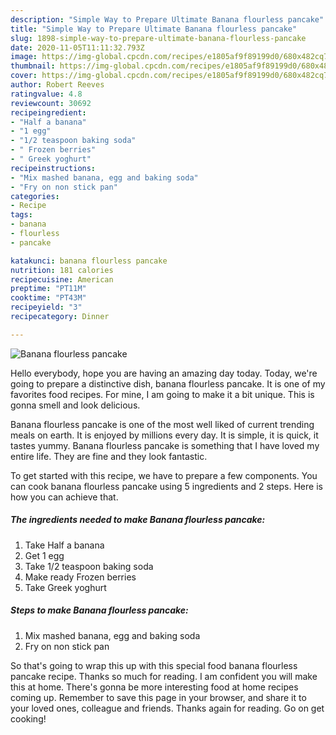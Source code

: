 ```yaml
---
description: "Simple Way to Prepare Ultimate Banana flourless pancake"
title: "Simple Way to Prepare Ultimate Banana flourless pancake"
slug: 1898-simple-way-to-prepare-ultimate-banana-flourless-pancake
date: 2020-11-05T11:11:32.793Z
image: https://img-global.cpcdn.com/recipes/e1805af9f89199d0/680x482cq70/banana-flourless-pancake-recipe-main-photo.jpg
thumbnail: https://img-global.cpcdn.com/recipes/e1805af9f89199d0/680x482cq70/banana-flourless-pancake-recipe-main-photo.jpg
cover: https://img-global.cpcdn.com/recipes/e1805af9f89199d0/680x482cq70/banana-flourless-pancake-recipe-main-photo.jpg
author: Robert Reeves
ratingvalue: 4.8
reviewcount: 30692
recipeingredient:
- "Half a banana"
- "1 egg"
- "1/2 teaspoon baking soda"
- " Frozen berries"
- " Greek yoghurt"
recipeinstructions:
- "Mix mashed banana, egg and baking soda"
- "Fry on non stick pan"
categories:
- Recipe
tags:
- banana
- flourless
- pancake

katakunci: banana flourless pancake 
nutrition: 181 calories
recipecuisine: American
preptime: "PT11M"
cooktime: "PT43M"
recipeyield: "3"
recipecategory: Dinner

---
```



![Banana flourless pancake](https://img-global.cpcdn.com/recipes/e1805af9f89199d0/680x482cq70/banana-flourless-pancake-recipe-main-photo.jpg)

Hello everybody, hope you are having an amazing day today. Today, we're going to prepare a distinctive dish, banana flourless pancake. It is one of my favorites food recipes. For mine, I am going to make it a bit unique. This is gonna smell and look delicious.



Banana flourless pancake is one of the most well liked of current trending meals on earth. It is enjoyed by millions every day. It is simple, it is quick, it tastes yummy. Banana flourless pancake is something that I have loved my entire life. They are fine and they look fantastic.


To get started with this recipe, we have to prepare a few components. You can cook banana flourless pancake using 5 ingredients and 2 steps. Here is how you can achieve that.

<!--inarticleads1-->

##### The ingredients needed to make Banana flourless pancake:

1. Take Half a banana
1. Get 1 egg
1. Take 1/2 teaspoon baking soda
1. Make ready  Frozen berries
1. Take  Greek yoghurt




<!--inarticleads2-->

##### Steps to make Banana flourless pancake:

1. Mix mashed banana, egg and baking soda
1. Fry on non stick pan




So that's going to wrap this up with this special food banana flourless pancake recipe. Thanks so much for reading. I am confident you will make this at home. There's gonna be more interesting food at home recipes coming up. Remember to save this page in your browser, and share it to your loved ones, colleague and friends. Thanks again for reading. Go on get cooking!
